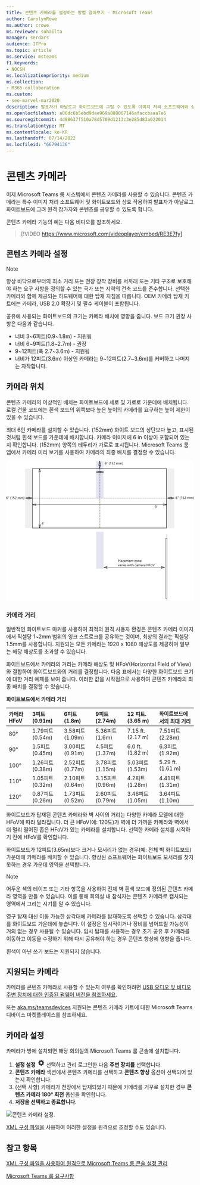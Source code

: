```yaml
---
title: 콘텐츠 카메라를 설정하는 방법 알아보기 - Microsoft Teams
author: CarolynRowe
ms.author: crowe
ms.reviewer: sohailta
manager: serdars
audience: ITPro
ms.topic: article
ms.service: msteams
f1.keywords:
- NOCSH
ms.localizationpriority: medium
ms.collection:
- M365-collaboration
ms.custom:
- seo-marvel-mar2020
description: 발표자가 아날로그 화이트보드에 그릴 수 있도록 이미지 처리 소프트웨어와 상호 작용하는 Microsoft Teams 룸의 콘텐츠 카메라를 사용합니다.
ms.openlocfilehash: a06dc6b5ebd9dae969a888067146afaccbaaa7e6
ms.sourcegitcommit: 4d88637f510a78d5709d1213c3e285d83a022014
ms.translationtype: MT
ms.contentlocale: ko-KR
ms.lasthandoff: 07/14/2022
ms.locfileid: "66794136"
---
```

# <a name="content-cameras"></a>콘텐츠 카메라

이제 Microsoft Teams 룸 시스템에서 콘텐츠 카메라를 사용할 수 있습니다. 콘텐츠 카메라는 특수 이미지 처리 소프트웨어 및 화이트보드와 상호 작용하여 발표자가 아날로그 화이트보드에 그려 원격 참가자와 콘텐츠를 공유할 수 있도록 합니다.

콘텐츠 카메라 기능의 예는 다음 비디오를 참조하세요.

> [!VIDEO https://www.microsoft.com/videoplayer/embed/RE3E7fy]

## <a name="set-up-a-content-camera"></a>콘텐츠 카메라 설정

> [!NOTE]
> 항상 바닥으로부터의 최소 거리 또는 천장 장착 장비를 서까래 또는 기타 구조로 보호해야 하는 요구 사항을 정의할 수 있는 국가 또는 지역의 건축 코드를 준수합니다. 선택한 카메라와 함께 제공되는 하드웨어에 대한 탑재 지침을 따릅니다. OEM 카메라 탑재 키트에는 카메라, USB 2.0 확장기 및 필수 케이블이 포함됩니다.

공유에 사용되는 화이트보드의 크기는 카메라 배치에 영향을 줍니다. 보드 크기 권장 사항은 다음과 같습니다.

- 너비 3~6피트(0.9~1.8m) - 지원됨
- 너비 6~9피트(1.8~2.7m) - 권장
- 9~12피트(폭 2.7~3.6m) - 지원됨
- 너비가 12피트(3.6m) 이상인 카메라는 9~12피트(2.7~3.6m)를 커버하고 나머지는 자작합니다.

## <a name="camera-location"></a>카메라 위치

콘텐츠 카메라의 이상적인 배치는 화이트보드에 세로 및 가로로 가운데에 배치됩니다. 로컬 건물 코드에는 흰색 보드의 위쪽보다 높은 높이의 카메라를 요구하는 높이 제한이 있을 수 있습니다.

최대 6인 카메라를 설치할 수 있습니다. (152mm) 화이트 보드의 상단보다 높고, 표시된 것처럼 흰색 보드를 가운데에 배치합니다. 카메라 이미지에 6 in 이상이 포함되어 있는지 확인합니다. (152mm) 양쪽의 테두리가 가로로 표시됩니다. Microsoft Teams 룸 앱에서 카메라 미리 보기를 사용하여 카메라의 최종 배치를 결정할 수 있습니다.

![콘텐츠 카메라 배치 다이어그램.](../media/Magic-whiteboard.png)

### <a name="camera-distances"></a>카메라 거리

일반적인 화이트보드 마커를 사용하여 최적의 원격 사용자 환경은 콘텐츠 카메라 이미지에서 픽셀당 1~2mm 범위의 잉크 스트로크를 공유하는 것이며, 최상의 결과는 픽셀당 1.5mm를 사용합니다. 지원되는 모든 카메라는 1920 x 1080 해상도를 제공하며 일부는 해당 해상도를 초과할 수 있습니다.

화이트보드에서 카메라의 거리는 카메라 해상도 및 HFoV(Horizontal Field of View)와 결합하여 화이트보드와의 거리를 결정합니다. 다음 표에서는 다양한 화이트보드 크기에 대한 거리 예제를 보여 줍니다. 이러한 값을 시작점으로 사용하여 콘텐츠 카메라의 최종 배치를 결정할 수 있습니다.

**화이트보드에서 카메라 거리**

| 카메라 HFoV |3피트(0.91m)     | 6피트(1.8m)    | 9피트(2.74m)        |12 피트.  (3.65 m)         | 화이트보드에서의 최대 거리  |
|:---         |:---               |:---                |:---                 |:---             | :--- |
| 80°         | 1.79피트(0.54m) | 3.58피트(1.09m)  | 5.36피트(1.6m)    |7.15 ft. (2.17 m) |7.51피트(2.28m) |
| 90°         | 1.5피트(0.45m) | 3.00피트(0.91m)   | 4.5피트(1.37m)    |6.0 ft. (1.82 m)    |6.3피트(1.92m) |
| 100°        | 1.26피트(0.38m)| 2.52피트(0.77m)   | 3.78피트(1.15m)   |5.03피트(1.53m)   |5.29 ft. (1.61 m) |
| 110°        | 1.05피트(0.32m)| 2.10피트(0.64m)   | 3.15피트(0.96m)   |4.2피트(1.28m)    |4.41피트(1.31m) |
| 120°        | 0.87피트(0.26m)| 1.73피트(0.52m)   | 2.60피트(0.79m)   |3.46피트(1.05m)   |3.64피트(1.10m) |
             

화이트보드가 탑재된 콘텐츠 카메라와 벽 사이의 거리는 다양한 카메라 모델에 대한 HFoV에 따라 달라집니다. 더 큰 HFoV(예: 120도)가 벽에 더 가까운 카메라와 벽에서 더 멀리 떨어진 좁은 HFoV가 있는 카메라를 설치합니다. 선택한 카메라 설치를 시작하기 전에 HFoV를 확인합니다.

화이트보드가 12피트(3.65m)보다 크거나 모서리가 없는 경우(예: 전체 벽 화이트보드) 가운데에 카메라를 배치할 수 있습니다. 향상된 소프트웨어는 화이트보드 모서리를 찾지 못하는 경우 가운데 영역을 선택합니다.

> [!NOTE]
> 어두운 색의 테이프 또는 기타 항목을 사용하여 전체 벽 흰색 보드에 정의된 콘텐츠 카메라 영역을 만들 수 있습니다. 이를 통해 회의실 내 참석자는 콘텐츠 카메라로 캡처되는 영역에서 그리는 시기를 알 수 있습니다.
>
> 영구 탑재 대신 이동 가능한 삼각대에 카메라를 탑재하도록 선택할 수 있습니다. 삼각대를 화이트보드 가운데에 놓습니다. 이 설정은 임시적이거나 장비를 넘어뜨릴 가능성이 거의 없는 경우 사용될 수 있습니다. 임시 탑재를 사용하는 경우 초기 공유 후 카메라를 이동하고 이동을 수정하기 위해 다시 공유해야 하는 경우 콘텐츠 향상에 영향을 줍니다.
>
> 흰색이 아닌 쓰기 보드는 지원되지 않습니다.

## <a name="supported-cameras"></a>지원되는 카메라

카메라를 콘텐츠 카메라로 사용할 수 있는지 여부를 확인하려면 [USB 오디오 및 비디오 주변 장치에 대한 인증된 펌웨어 버전을 참조하세요](requirements.md#certified-firmware-versions-for-usb-audio-and-video-peripherals).

또는 [aka.ms/teamsdevices](https://aka.ms/teamsdevices) 지원되는 콘텐츠 카메라 키트에 대한 Microsoft Teams 디바이스 마켓플레이스를 참조하세요.

## <a name="camera-settings"></a>카메라 설정

카메라가 방에 설치되면 해당 회의실의 Microsoft Teams 룸 콘솔에 설치합니다.

1. **설정 설정** ![아이콘을](../media/70f1b43f-16d6-4172-9139-71d845c4ed5c.png) 선택하고 관리 로그인한 다음 **주변 장치를** 선택합니다.
2. **콘텐츠 카메라** 섹션에서 콘텐츠 카메라를 선택하고 **콘텐츠 향상** 옵션이 선택되어 있는지 확인합니다.
3. (선택 사항) 카메라가 천장에서 탑재되었기 때문에 카메라를 거꾸로 설치한 경우 **콘텐츠 카메라 180° 회전** 옵션을 확인합니다.
4. **저장을 선택하고 종료합니다**.

![콘텐츠 카메라 설정.](../media/content-camera1.png)

[XML 구성 파일을](xml-config-file.md) 사용하여 이러한 설정을 원격으로 조정할 수도 있습니다.

## <a name="see-also"></a>참고 항목

[XML 구성 파일을 사용하여 원격으로 Microsoft Teams 룸 콘솔 설정 관리](xml-config-file.md)

[Microsoft Teams 룸 요구사항](requirements.md)


